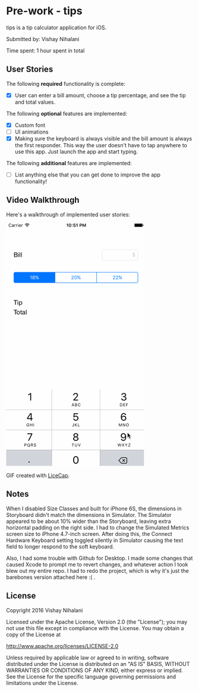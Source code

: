 # Pre-work - tips

tips is a tip calculator application for iOS.

Submitted by: Vishay Nihalani

Time spent: 1 hour spent in total

## User Stories

The following **required** functionality is complete:
* [x] User can enter a bill amount, choose a tip percentage, and see the tip and total values.

The following **optional** features are implemented:
* [x] Custom font
* [ ] UI animations
* [x] Making sure the keyboard is always visible and the bill amount is always the first responder. This way the user doesn't have to tap anywhere to use this app. Just launch the app and start typing.

The following **additional** features are implemented:

- [ ] List anything else that you can get done to improve the app functionality!

## Video Walkthrough

Here's a walkthrough of implemented user stories:

![tips demo](demo.gif)

GIF created with [LiceCap](http://www.cockos.com/licecap/).

## Notes

When I disabled Size Classes and built for iPhone 6S, the dimensions in Storyboard didn't match the dimensions in Simulator. The Simulator appeared to be about 10% wider than the Storyboard, leaving extra horizontal padding on the right side. I had to change the Simulated Metrics screen size to iPhone 4.7-inch screen. After doing this, the Connect Hardware Keyboard setting toggled silently in Simulator causing the text field to longer respond to the soft keyboard.

Also, I had some trouble with Github for Desktop. I made some changes that caused Xcode to prompt me to revert changes, and whatever action I took blew out my entire repo. I had to redo the project, which is why it's just the barebones version attached here :( .

## License

Copyright 2016 Vishay Nihalani

Licensed under the Apache License, Version 2.0 (the "License");
you may not use this file except in compliance with the License.
You may obtain a copy of the License at

http://www.apache.org/licenses/LICENSE-2.0

Unless required by applicable law or agreed to in writing, software
distributed under the License is distributed on an "AS IS" BASIS,
WITHOUT WARRANTIES OR CONDITIONS OF ANY KIND, either express or implied.
See the License for the specific language governing permissions and
limitations under the License.
